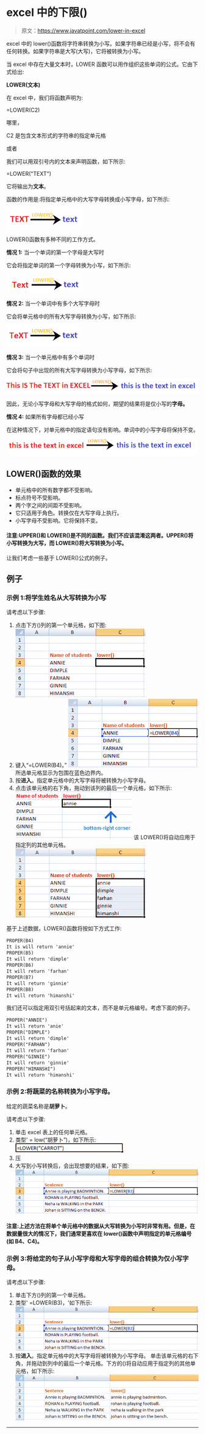 # excel 中的下限()

> 原文：<https://www.javatpoint.com/lower-in-excel>

excel 中的 lower()函数将字符串转换为小写。如果字符串已经是小写，将不会有任何转换。如果字符串是大写(大写)，它将被转换为小写。

当 excel 中存在大量文本时，LOWER 函数可以用作组织这些单词的公式。它由下式给出:

**LOWER(文本)**

在 excel 中，我们将函数声明为:

=LOWER(C2)

哪里，

C2 是包含文本形式的字符串的指定单元格

或者

我们可以用双引号内的文本来声明函数，如下所示:

=LOWER("TEXT")

它将输出为**文本**。

函数的作用是:将指定单元格中的大写字母转换成小写字母，如下所示:

![Lower() in excel](img/265e0303269cce349a90ca3eaf48b794.png)

LOWER()函数有多种不同的工作方式。

**情况 1:** 当一个单词的第一个字母是大写时

它会将指定单词的第一个字母转换为小写，如下所示:

![Lower() in excel](img/64dc1c271b558514184122dac34093e5.png)

**情况 2:** 当一个单词中有多个大写字母时

它会将单元格中的所有大写字母转换为小写，如下所示:

![Lower() in excel](img/3d20dd2cf1fdaab77f8b8a72b8353a20.png)

**情况 3:** 当一个单元格中有多个单词时

它会将句子中出现的所有大写字母转换为小写字母，如下所示:

![Lower() in excel](img/d4f1c656ecb35da68a4a8612fdf79709.png)

因此，无论小写字母和大写字母的格式如何，期望的结果将是仅小写的**字母。**

**情况 4:** 如果所有字母都已经小写

在这种情况下，对单元格中的指定语句没有影响。单词中的小写字母将保持不变。

![Lower() in excel](img/c1937b9d27dddfe99ae51111f65b8b2e.png)

## LOWER()函数的效果

*   单元格中的所有数字都不受影响。
*   标点符号不受影响。
*   两个字之间的间距不受影响。
*   它只适用于角色。转换仅在大写字母上执行。
*   小写字母不受影响。它将保持不变。

#### 注意:UPPER()和 LOWER()是不同的函数。我们不应该混淆这两者。UPPER()将小写转换为大写，而 LOWER()将大写转换为小写。

让我们考虑一些基于 LOWER()公式的例子。

## 例子

### 示例 1:将学生姓名从大写转换为小写

请考虑以下步骤:

1.  点击下方()列的第一个单元格，如下图:
    ![Lower() in excel](img/30f9f7bf3103e82b52056037780ce0b1.png)
2.  键入“=LOWER(B4)。”
    ![Lower() in excel](img/1ab8ddbe69b191ae9a3ecab9bd074f2b.png)
    所选单元格显示为包围在蓝色边界内。
3.  按**进入**。指定单元格中的大写字母将被转换为小写字母。
4.  点击该单元格的右下角，拖动到该列的最后一个单元格，如下所示:
    ![Lower() in excel](img/1585635619b6167cddf0c4d960832873.png)
    该 LOWER()将自动应用于指定列的其他单元格。
    ![Lower() in excel](img/cf2f6347c90bfa5c7a98a41ecf0d9417.png)

基于上述数据，LOWER()函数将按如下方式工作:

```
PROPER(B4)
It is will return 'annie'
PROPER(B5)
It will return 'dimple'
PROPER(B6)
It will return 'farhan'
PROPER(B7)
It will return 'ginnie'
PROPER(B8)
It will return 'himanshi'

```

我们还可以指定用双引号括起来的文本，而不是单元格编号。考虑下面的例子。

```
PROPER("ANNIE")
It will return 'anie'
PROPER("DIMPLE")
It will return 'dimple'
PROPER("FARHAN")
It will return 'farhan'
PROPER("GINNIE")
It will return 'ginnie'
PROPER("HIMANSHI")
It will return 'himanshi'

```

### 示例 2:将蔬菜的名称转换为小写字母。

给定的蔬菜名称是**胡萝卜**。

请考虑以下步骤:

1.  单击 excel 表上的任何单元格。
2.  类型' = low(“胡萝卜”)，如下所示:
    ![Lower() in excel](img/e86914b6a0fd8e8b831fd188db015b79.png)
3.  压
4.  大写到小写转换后，会出现想要的结果，如下图:
    ![Lower() in excel](img/17030aeee0b28629d1c9127ac539ddaa.png)

#### 注意:上述方法在将单个单元格中的数据从大写转换为小写时非常有用。但是，在数据量很大的情况下，我们通常更喜欢在 lower()函数中声明指定的单元格编号(如 B4、C4)。

### 示例 3:将给定的句子从小写字母和大写字母的组合转换为仅小写字母。

请考虑以下步骤:

1.  单击下方()列的第一个单元格。
2.  类型' =LOWER(B3)，'如下所示:
    ![Lower() in excel](img/17030aeee0b28629d1c9127ac539ddaa.png)
3.  按**进入**。指定单元格中的大写字母将被转换为小写字母。
    单击该单元格的右下角，并拖动到列中的最后一个单元格。下方的()将自动应用于指定列的其他单元格，如下所示:
    ![Lower() in excel](img/105a45b747ca6761d3f3e0f6f7f97d75.png)

* * *